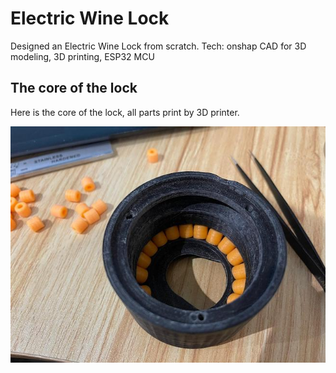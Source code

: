 # Electric Wine Lock

Designed an Electric Wine Lock from scratch. Tech: onshap CAD for 3D modeling, 3D printing, ESP32 MCU

## The core of the lock

Here is the core of the lock, all parts print by 3D printer.

![alt text](start-from-scratch.jpg?raw=true)
